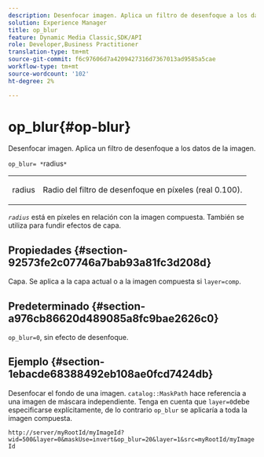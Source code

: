 ```yaml
---
description: Desenfocar imagen. Aplica un filtro de desenfoque a los datos de la imagen.
solution: Experience Manager
title: op_blur
feature: Dynamic Media Classic,SDK/API
role: Developer,Business Practitioner
translation-type: tm+mt
source-git-commit: f6c97606d7a4209427316d7367013ad9585a5cae
workflow-type: tm+mt
source-wordcount: '102'
ht-degree: 2%

---
```



# op_blur{#op-blur}

Desenfocar imagen. Aplica un filtro de desenfoque a los datos de la imagen.

`op_blur= *`radius`*`

<table id="simpletable_1DD41D819BE74130A77ECFC28486F70A"> 
 <tr class="strow"> 
  <td class="stentry"> <p><span class="varname"> radius</span> </p> </td> 
  <td class="stentry"> <p>Radio del filtro de desenfoque en píxeles (real 0.100). </p></td> 
 </tr> 
</table>

*`radius`* está en píxeles en relación con la imagen compuesta. También se utiliza para fundir efectos de capa.

## Propiedades {#section-92573fe2c07746a7bab93a81fc3d208d}

Capa. Se aplica a la capa actual o a la imagen compuesta si `layer=comp`.

## Predeterminado {#section-a976cb86620d489085a8fc9bae2626c0}

`op_blur=0`, sin efecto de desenfoque.

## Ejemplo {#section-1ebacde68388492eb108ae0fcd7424db}

Desenfocar el fondo de una imagen. `catalog::MaskPath` hace referencia a una imagen de máscara independiente. Tenga en cuenta que `layer=0`debe especificarse explícitamente, de lo contrario `op_blur` se aplicaría a toda la imagen compuesta.

`http://server/myRootId/myImageId?wid=500&layer=0&maskUse=invert&op_blur=20&layer=1&src=myRootId/myImageId`
